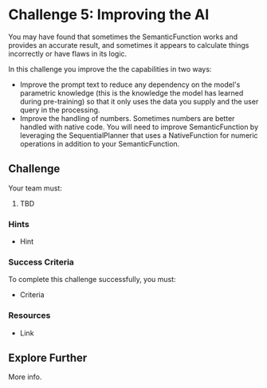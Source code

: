 # Challenge 5: Improving the AI

You may have found that sometimes the SemanticFunction works and provides an accurate result, and sometimes it appears to calculate things incorrectly or have flaws in its logic. 

In this challenge you improve the the capabilities in two ways:

- Improve the prompt text to reduce any dependency on the model's parametric knowledge (this is the knowledge the model has learned during pre-training) so that it only uses the data you supply and the user query in the processing.
- Improve the handling of numbers. Sometimes numbers are better handled with native code. You will need to improve SemanticFunction by leveraging the SequentialPlanner that uses a NativeFunction for numeric operations in addition to your SemanticFunction. 

## Challenge

Your team must:

1. TBD

### Hints

- Hint

### Success Criteria

To complete this challenge successfully, you must:

- Criteria

### Resources

- Link

## Explore Further

More info.
